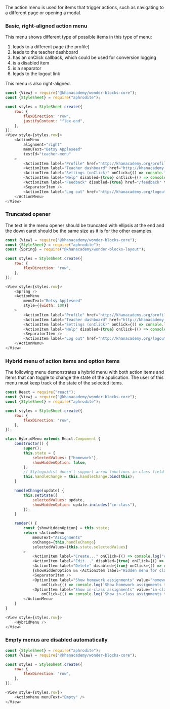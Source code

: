 The action menu is used for items that trigger actions, such as navigating to
a different page or opening a modal.

### Basic, right-aligned action menu

This menu shows different type of possible items in this type of menu:

1. leads to a different page (the profile)
2. leads to the teacher dashboard
3. has an onClick callback, which could be used for conversion logging
4. is a disabled item
5. is a separator
6. leads to the logout link

This menu is also right-aligned.

```js
const {View} = require("@khanacademy/wonder-blocks-core");
const {StyleSheet} = require("aphrodite");

const styles = StyleSheet.create({
    row: {
        flexDirection: "row",
        justifyContent: "flex-end",
    },
});
<View style={styles.row}>
    <ActionMenu
        alignment="right"
        menuText="Betsy Appleseed"
        testId="teacher-menu"
    >
        <ActionItem label="Profile" href="http://khanacademy.org/profile" testId="profile" />
        <ActionItem label="Teacher dashboard" href="http://khanacademy.org/coach/dashboard" testId="dashboard" />
        <ActionItem label="Settings (onClick)" onClick={() => console.log("user clicked on settings")} testId="settings" />
        <ActionItem label="Help" disabled={true} onClick={() => console.log("this item is disabled...")} testId="help" />
        <ActionItem label="Feedback" disabled={true} href="/feedback" testId="feedback" />
        <SeparatorItem />
        <ActionItem label="Log out" href="http://khanacademy.org/logout" testId="logout" />
    </ActionMenu>
</View>
```

### Truncated opener

The text in the menu opener should be truncated with ellipsis at the end
and the down caret should be the same size as it is for the other examples.

```js
const {View} = require("@khanacademy/wonder-blocks-core");
const {StyleSheet} = require("aphrodite");
const {Spring} = require("@khanacademy/wonder-blocks-layout");

const styles = StyleSheet.create({
    row: {
        flexDirection: "row",
    },
});

<View style={styles.row}>
    <Spring />
    <ActionMenu
        menuText="Betsy Appleseed"
        style={{width: 100}}
    >
        <ActionItem label="Profile" href="http://khanacademy.org/profile" />
        <ActionItem label="Teacher dashboard" href="http://khanacademy.org/coach/dashboard" />
        <ActionItem label="Settings (onClick)" onClick={() => console.log("user clicked on settings")} />
        <ActionItem label="Help" disabled={true} onClick={() => console.log("this item is disabled...")} />
        <SeparatorItem />
        <ActionItem label="Log out" href="http://khanacademy.org/logout" />
    </ActionMenu>
</View>
```

### Hybrid menu of action items and option items

The following menu demonstrates a hybrid menu with both action items and items
that can toggle to change the state of the application. The user of this menu
must keep track of the state of the selected items.

```js
const React = require("react");
const {View} = require("@khanacademy/wonder-blocks-core");
const {StyleSheet} = require("aphrodite");

const styles = StyleSheet.create({
    row: {
        flexDirection: "row",
    },
});

class HybridMenu extends React.Component {
    constructor() {
        super();
        this.state = {
            selectedValues: ["homework"],
            showHiddenOption: false,
        };
        // Styleguidist doesn't support arrow functions in class field properties
        this.handleChange = this.handleChange.bind(this);
    }

    handleChange(update) {
        this.setState({
            selectedValues: update,
            showHiddenOption: update.includes("in-class"),
        });
    }

    render() {
        const {showHiddenOption} = this.state;
        return <ActionMenu
            menuText="Assignments"
            onChange={this.handleChange}
            selectedValues={this.state.selectedValues}
        >
            <ActionItem label="Create..." onClick={() => console.log("create action")} />
            <ActionItem label="Edit..." disabled={true} onClick={() => console.log("edit action")} />
            <ActionItem label="Delete" disabled={true} onClick={() => console.log("delete action")} />
            {showHiddenOption && <ActionItem label="Hidden menu for class" disabled={!showHiddenOption} onClick={() => console.log("hidden menu is clicked!")} />}
            <SeparatorItem />
            <OptionItem label="Show homework assignments" value="homework"
                onClick={() => console.log(`Show homework assignments toggled`)} />
            <OptionItem label="Show in-class assignments" value="in-class"
                onClick={() => console.log(`Show in-class assignments toggled`)} />
        </ActionMenu>
    }
}

<View style={styles.row}>
    <HybridMenu />
</View>
```

### Empty menus are disabled automatically

```js
const {StyleSheet} = require("aphrodite");
const {View} = require("@khanacademy/wonder-blocks-core");

const styles = StyleSheet.create({
    row: {
        flexDirection: "row",
    },
});

<View style={styles.row}>
    <ActionMenu menuText="Empty" />
</View>
```
